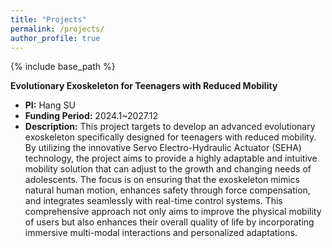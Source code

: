 ```yaml
---
title: "Projects"
permalink: /projects/
author_profile: true
---
```

{% include base_path %}


<style>
.about-me p {
    text-align: justify;
    margin-bottom: 1em;
}
</style>

<div class="about-me">
    <p><strong>Evolutionary Exoskeleton for Teenagers with Reduced Mobility</strong></p>
    <ul>
        <li><strong>PI:</strong> Hang SU</li>
        <li><strong>Funding Period:</strong> 2024.1~2027.12</li>
        <li><strong>Description:</strong> This project targets to develop an advanced evolutionary exoskeleton specifically designed for teenagers with reduced mobility. By utilizing the innovative Servo Electro-Hydraulic Actuator (SEHA) technology, the project aims to provide a highly adaptable and intuitive mobility solution that can adjust to the growth and changing needs of adolescents. The focus is on ensuring that the exoskeleton mimics natural human motion, enhances safety through force compensation, and integrates seamlessly with real-time control systems. This comprehensive approach not only aims to improve the physical mobility of users but also enhances their overall quality of life by incorporating immersive multi-modal interactions and personalized adaptations.</li>
    </ul>
</div>

    


